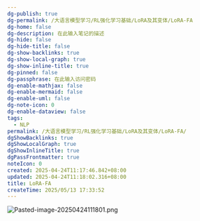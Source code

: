 ```yaml
---
dg-publish: true
dg-permalink: /大语言模型学习/RL强化学习基础/LoRA及其变体/LoRA-FA
dg-home: false
dg-description: 在此输入笔记的描述
dg-hide: false
dg-hide-title: false
dg-show-backlinks: true
dg-show-local-graph: true
dg-show-inline-title: true
dg-pinned: false
dg-passphrase: 在此输入访问密码
dg-enable-mathjax: false
dg-enable-mermaid: false
dg-enable-uml: false
dg-note-icon: 0
dg-enable-dataview: false
tags:
  - NLP
permalink: /大语言模型学习/RL强化学习基础/LoRA及其变体/LoRA-FA/
dgShowBacklinks: true
dgShowLocalGraph: true
dgShowInlineTitle: true
dgPassFrontmatter: true
noteIcon: 0
created: 2025-04-24T11:17:46.842+08:00
updated: 2025-04-24T11:18:02.316+08:00
title: LoRA-FA
createTime: 2025/05/13 17:33:52
---
```




![Pasted-image-20250424111801.png](/img/user/%E9%99%84%E4%BB%B6/Pasted%20image%2020250424111801.png)
